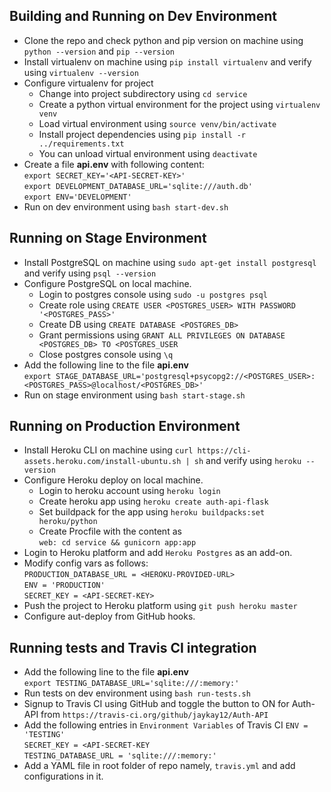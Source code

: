 ## Building and Running on Dev Environment
+ Clone the repo and check python and pip version on machine using `python --version` and `pip --version`
+ Install virtualenv on machine using `pip install virtualenv` and verify using `virtualenv --version`
+ Configure virtualenv for project
  - Change into project subdirectory using `cd service`
  - Create a python virtual environment for the project using `virtualenv venv`
  - Load virtual environment using `source venv/bin/activate`
  - Install project dependencies using `pip install -r ../requirements.txt`
  - You can unload virtual environment using `deactivate`
 + Create a file **api.env** with following content:   
 `export SECRET_KEY='<API-SECRET-KEY>'`   
 `export DEVELOPMENT_DATABASE_URL='sqlite:///auth.db'`    
 `export ENV='DEVELOPMENT'`
 + Run on dev environment using `bash start-dev.sh`


## Running on Stage Environment
+ Install PostgreSQL on machine using `sudo apt-get install postgresql` and verify using `psql --version`
+ Configure PostgreSQL on local machine.
  - Login to postgres console using `sudo -u postgres psql`
  - Create role using `CREATE USER <POSTGRES_USER> WITH PASSWORD '<POSTGRES_PASS>'`
  - Create DB using `CREATE DATABASE <POSTGRES_DB>`
  - Grant permissions using `GRANT ALL PRIVILEGES ON DATABASE <POSTGRES_DB> TO <POSTGRES_USER`
  - Close postgres console using `\q`
+ Add the following line to the file **api.env**   
`export STAGE_DATABASE_URL='postgresql+psycopg2://<POSTGRES_USER>:<POSTGRES_PASS>@localhost/<POSTGRES_DB>'`
+ Run on stage environment using `bash start-stage.sh`

## Running on Production Environment
+ Install Heroku CLI on machine using `curl https://cli-assets.heroku.com/install-ubuntu.sh | sh` and verify using `heroku --version`
+ Configure Heroku deploy on local machine.
  - Login to heroku account using `heroku login`
  - Create heroku app using `heroku create auth-api-flask`
  - Set buildpack for the app using `heroku buildpacks:set heroku/python`
  - Create Procfile with the content as  
  `web: cd service && gunicorn app:app`
+ Login to Heroku platform and add `Heroku Postgres` as an add-on.
+ Modify config vars as follows:  
 `PRODUCTION_DATABASE_URL = <HEROKU-PROVIDED-URL>`    
 `ENV = 'PRODUCTION'`     
 `SECRET_KEY = <API-SECRET-KEY>`
+ Push the project to Heroku platform using `git push heroku master`
+ Configure aut-deploy from GitHub hooks.

## Running tests and Travis CI integration
+ Add the following line to the file **api.env**   
`export TESTING_DATABASE_URL='sqlite:///:memory:'`
+ Run tests on dev environment using `bash run-tests.sh`
+ Signup to Travis CI using GitHub and toggle the button to ON for Auth-API from `https://travis-ci.org/github/jaykay12/Auth-API`
+ Add the following entries in `Environment Variables` of Travis CI
  `ENV = 'TESTING'`      
  `SECRET_KEY = <API-SECRET-KEY`      
  `TESTING_DATABASE_URL = 'sqlite:///:memory:'`
+ Add a YAML file in root folder of repo namely, `travis.yml` and add configurations in it.
